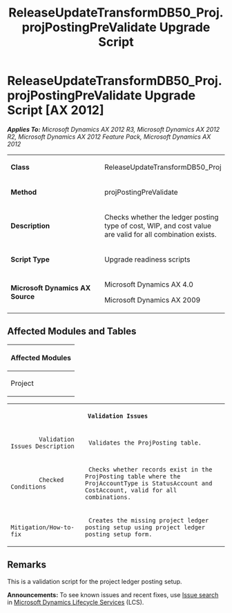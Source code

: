 ﻿---
title: ReleaseUpdateTransformDB50_Proj.projPostingPreValidate Upgrade Script
TOCTitle: ReleaseUpdateTransformDB50_Proj.projPostingPreValidate Upgrade Script
ms:assetid: 9234157d-d75f-338e-5ef0-43942173ae97
ms:mtpsurl: https://msdn.microsoft.com/en-us/library/JJ736600(v=AX.60)
ms:contentKeyID: 49709788
ms.date: 05/18/2015
mtps_version: v=AX.60
---

# ReleaseUpdateTransformDB50\_Proj.projPostingPreValidate Upgrade Script [AX 2012]


_**Applies To:** Microsoft Dynamics AX 2012 R3, Microsoft Dynamics AX 2012 R2, Microsoft Dynamics AX 2012 Feature Pack, Microsoft Dynamics AX 2012_

<table>
<colgroup>
<col style="width: 50%" />
<col style="width: 50%" />
</colgroup>
<tbody>
<tr class="odd">
<td><p><strong>Class</strong></p></td>
<td><p>ReleaseUpdateTransformDB50_Proj</p></td>
</tr>
<tr class="even">
<td><p><strong>Method</strong></p></td>
<td><p>projPostingPreValidate</p></td>
</tr>
<tr class="odd">
<td><p><strong>Description</strong></p></td>
<td><p>Checks whether the ledger posting type of cost, WIP, and cost value are valid for all combination exists.</p></td>
</tr>
<tr class="even">
<td><p><strong>Script Type</strong></p></td>
<td><p>Upgrade readiness scripts</p></td>
</tr>
<tr class="odd">
<td><p><strong>Microsoft Dynamics AX Source</strong></p></td>
<td><p>Microsoft Dynamics AX 4.0</p>
<p>Microsoft Dynamics AX 2009</p></td>
</tr>
</tbody>
</table>


## Affected Modules and Tables

<table>
<colgroup>
<col style="width: 100%" />
</colgroup>
<thead>
<tr class="header">
<th><p>Affected Modules</p></th>
</tr>
</thead>
<tbody>
<tr class="odd">
<td><p>Project</p></td>
</tr>
</tbody>
</table>


<table xmlns="http://www.w3.org/1999/xhtml">
              <tr><th colspan="2">
		
   <p>
   
	 Validation Issues
  </p>
  </th></tr>
              <tr><td>
		
   <p>
   
	 
            Validation Issues Description
          
  </p>
  </td><td>
		
   <p>
   
	 Validates the ProjPosting table.
  </p>
  </td></tr>
              <tr><td>
		
   <p>
   
	 
            Checked Conditions
          
  </p>
  </td><td>
		
   <p>
   
	 Checks whether records exist in the ProjPosting table where the ProjAccountType is StatusAccount and CostAccount, valid for all combinations.
  </p>
  </td></tr>
              <tr><td>
		
   <p>
   
	 
            Mitigation/How-to-fix
          
  </p>
  </td><td>
		
   <p>
   
	 Creates the missing project ledger posting setup using project ledger posting setup form.
  </p>
  </td></tr>
            </table>


## Remarks

This is a validation script for the project ledger posting setup.

  
**Announcements:** To see known issues and recent fixes, use [Issue search](http://go.microsoft.com/fwlink/?linkid=389258) in [Microsoft Dynamics Lifecycle Services](http://go.microsoft.com/fwlink/?linkid=306505) (LCS).


